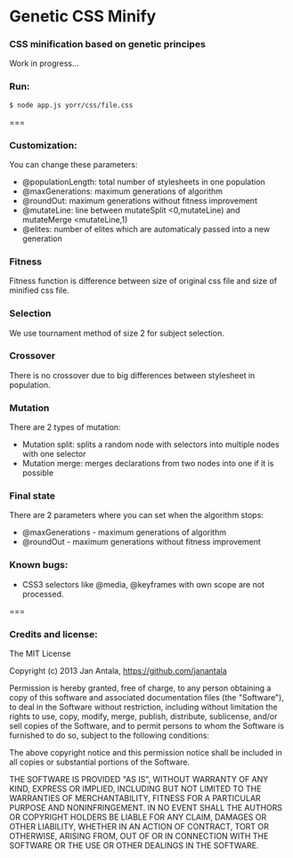 # Genetic CSS Minify

### CSS minification based on genetic principes

Work in progress...

### Run: 
```bash 
$ node app.js yorr/css/file.css
```

===

### Customization:
You can change these parameters:
- @populationLength: total number of stylesheets in one population
- @maxGenerations: maximum generations of algorithm
- @roundOut: maximum generations without fitness improvement
- @mutateLine: line between mutateSplit <0,mutateLine) and mutateMerge <mutateLine,1)
- @elites: number of elites which are automaticaly passed into a new generation

### Fitness
Fitness function is difference between size of original css file and size of minified css file.

### Selection
We use tournament method of size 2 for subject selection.

### Crossover
There is no crossover due to big differences between stylesheet in population.

### Mutation
There are 2 types of mutation:
- Mutation split: splits a random node with selectors into multiple nodes with one selector
- Mutation merge: merges declarations from two nodes into one if it is possible

### Final state
There are 2 parameters where you can set when the algorithm stops:
- @maxGenerations - maximum generations of algorithm
- @roundOut - maximum generations without fitness improvement

### Known bugs:

- CSS3 selectors like @media, @keyframes with own scope are not processed.

===

### Credits and license:
The MIT License

Copyright (c) 2013 Jan Antala, https://github.com/janantala

Permission is hereby granted, free of charge, to any person obtaining a copy
of this software and associated documentation files (the "Software"), to deal
in the Software without restriction, including without limitation the rights
to use, copy, modify, merge, publish, distribute, sublicense, and/or sell
copies of the Software, and to permit persons to whom the Software is
furnished to do so, subject to the following conditions:

The above copyright notice and this permission notice shall be included in
all copies or substantial portions of the Software.

THE SOFTWARE IS PROVIDED "AS IS", WITHOUT WARRANTY OF ANY KIND, EXPRESS OR
IMPLIED, INCLUDING BUT NOT LIMITED TO THE WARRANTIES OF MERCHANTABILITY,
FITNESS FOR A PARTICULAR PURPOSE AND NONINFRINGEMENT. IN NO EVENT SHALL THE
AUTHORS OR COPYRIGHT HOLDERS BE LIABLE FOR ANY CLAIM, DAMAGES OR OTHER
LIABILITY, WHETHER IN AN ACTION OF CONTRACT, TORT OR OTHERWISE, ARISING FROM,
OUT OF OR IN CONNECTION WITH THE SOFTWARE OR THE USE OR OTHER DEALINGS IN
THE SOFTWARE.
